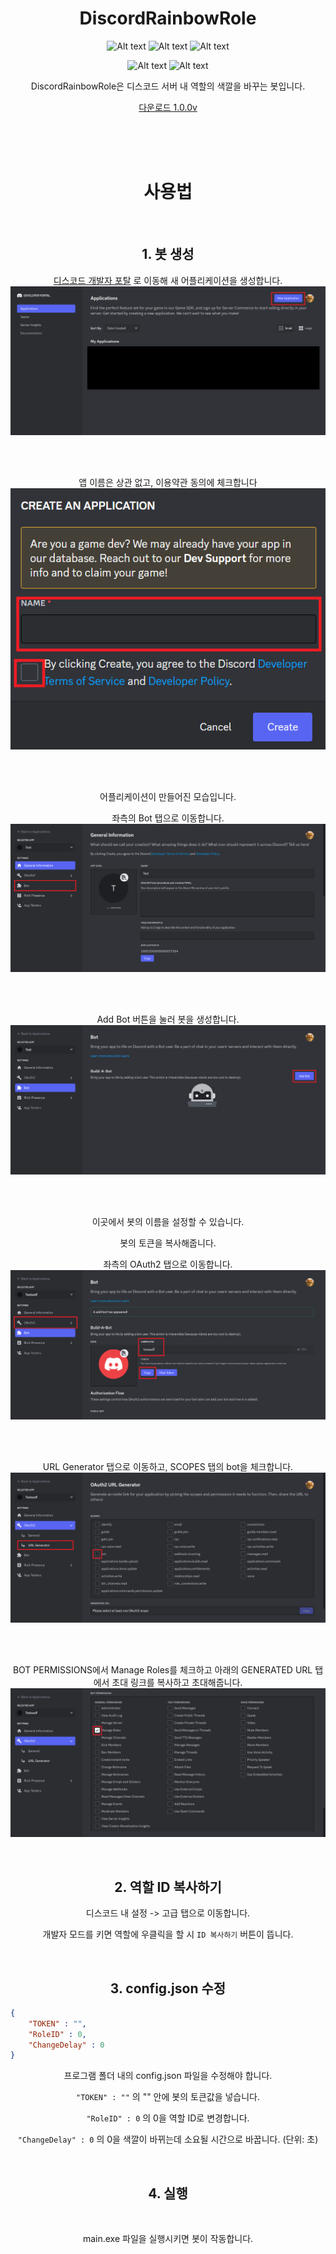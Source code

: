<div align="center">

# DiscordRainbowRole

![Alt text](https://img.shields.io/github/languages/code-size/dev-ruby/DiscordRainbowRole)
![Alt text](https://img.shields.io/github/directory-file-count/dev-ruby/DiscordRainbowRole)
![Alt text](https://img.shields.io/tokei/lines/github/dev-ruby/DiscordRainbowRole)

![Alt text](https://img.shields.io/github/issues/dev-ruby/DiscordRainbowRole)
![Alt text](https://img.shields.io/github/commit-activity/m/dev-ruby/DiscordRainbowRole)

DiscordRainbowRole은 디스코드 서버 내 역할의 색깔을 바꾸는 봇입니다.

[다운로드 1.0.0v](https://github.com/dev-ruby/DiscordRainbowRole/releases/tag/1.0.0)

</br>
</br>
</br>

# 사용법

</br>

## 1. 봇 생성

[디스코드 개발자 포탈](https://discord.com/developers/applications) 로 이동해 새 어플리케이션을 생성합니다.
![Alt text](https://raw.githubusercontent.com/dev-ruby/DiscordRainbowRole/main/res/Guide/create_discord_bot_1.png)

</br>
</br>

앱 이름은 상관 없고, 이용약관 동의에 체크합니다
![Alt text](https://raw.githubusercontent.com/dev-ruby/DiscordRainbowRole/main/res/Guide/create_discord_bot_2.png)

</br>
</br>

어플리케이션이 만들어진 모습입니다.

좌측의 Bot 탭으로 이동합니다.
![Alt text](https://raw.githubusercontent.com/dev-ruby/DiscordRainbowRole/main/res/Guide/create_discord_bot_3.png)

</br>
</br>

Add Bot 버튼을 눌러 봇을 생성합니다.
![Alt text](https://raw.githubusercontent.com/dev-ruby/DiscordRainbowRole/main/res/Guide/create_discord_bot_4.png)

</br>
</br>

이곳에서 봇의 이름을 설정할 수 있습니다.

봇의 토큰을 복사해줍니다.

좌측의 OAuth2 탭으로 이동합니다.
![Alt text](https://raw.githubusercontent.com/dev-ruby/DiscordRainbowRole/main/res/Guide/create_discord_bot_5.png)

</br>
</br>

URL Generator 탭으로 이동하고, SCOPES 탭의 bot을 체크합니다.
![Alt text](https://raw.githubusercontent.com/dev-ruby/DiscordRainbowRole/main/res/Guide/create_discord_bot_6.png)

</br>
</br>

BOT PERMISSIONS에서 Manage Roles를 체크하고 아래의 GENERATED URL 탭에서 초대 링크를 복사하고 초대해줍니다.
![Alt text](https://raw.githubusercontent.com/dev-ruby/DiscordRainbowRole/main/res/Guide/create_discord_bot_7.png)

</br>

## 2. 역할 ID 복사하기

디스코드 내 설정 -> 고급 탭으로 이동합니다.

개발자 모드를 키면 역할에 우클릭을 할 시 `ID 복사하기` 버튼이 뜹니다.

</br>

## 3. config.json 수정

<div align="left">

```json
{
    "TOKEN" : "",
    "RoleID" : 0,
    "ChangeDelay" : 0
}
```

</div>

프로그램 폴더 내의 config.json 파일을 수정해야 합니다.

`"TOKEN" : ""`   의 "" 안에 봇의 토큰값을 넣습니다.

`"RoleID" : 0`   의 0을 역할 ID로 변경합니다.

`"ChangeDelay" : 0`   의 0을 색깔이 바뀌는데 소요될 시간으로 바꿉니다. (단위: 초)

</br>

## 4. 실행

</br>

main.exe 파일을 실행시키면 봇이 작동합니다.
